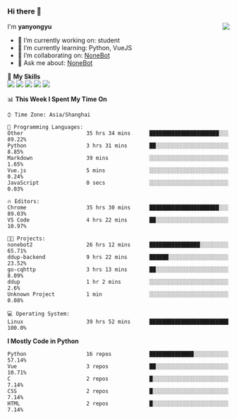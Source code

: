 ### Hi there 👋

<a href="#">
  <img align="right" src="https://github-readme-stats.vercel.app/api?username=yanyongyu&count_private=true&show_icons=true&bg_color=15,f2f7fd,E0EAFC" />
</a>

I'm **yanyongyu**

- 🔭 I’m currently working on: student
- 🌱 I’m currently learning: Python, VueJS
- 👯 I’m collaborating on: [NoneBot](https://github.com/nonebot)
- 💬 Ask me about: [NoneBot](https://github.com/nonebot)

🌟 **My Skills**  
![](https://img.shields.io/badge/-Python-3e74a2?style=flat-square&logo=Python&logoColor=fff)
![](https://img.shields.io/badge/-Vue-4fc08d?style=flat-square&logo=Vue.js&logoColor=fff)
![](https://img.shields.io/badge/-Node.js-339933?style=flat-square&logo=Node.js&logoColor=fff)
![](https://img.shields.io/badge/-Docker-2496ED?style=flat-square&logo=Docker&logoColor=fff)
![](https://img.shields.io/badge/-Linux-000000?style=flat-square&logo=Linux&logoColor=fff)

<!--START_SECTION:waka-->
📊 **This Week I Spent My Time On** 

```text
⌚︎ Time Zone: Asia/Shanghai

💬 Programming Languages: 
Other                    35 hrs 34 mins      ██████████████████████░░░   89.22% 
Python                   3 hrs 31 mins       ██░░░░░░░░░░░░░░░░░░░░░░░   8.85% 
Markdown                 39 mins             ░░░░░░░░░░░░░░░░░░░░░░░░░   1.65% 
Vue.js                   5 mins              ░░░░░░░░░░░░░░░░░░░░░░░░░   0.24% 
JavaScript               0 secs              ░░░░░░░░░░░░░░░░░░░░░░░░░   0.03%

🔥 Editors: 
Chrome                   35 hrs 30 mins      ██████████████████████░░░   89.03% 
VS Code                  4 hrs 22 mins       ██░░░░░░░░░░░░░░░░░░░░░░░   10.97%

🐱‍💻 Projects: 
nonebot2                 26 hrs 12 mins      ████████████████░░░░░░░░░   65.71% 
ddup-backend             9 hrs 22 mins       ██████░░░░░░░░░░░░░░░░░░░   23.52% 
go-cqhttp                3 hrs 13 mins       ██░░░░░░░░░░░░░░░░░░░░░░░   8.09% 
ddup                     1 hr 2 mins         ░░░░░░░░░░░░░░░░░░░░░░░░░   2.6% 
Unknown Project          1 min               ░░░░░░░░░░░░░░░░░░░░░░░░░   0.08%

💻 Operating System: 
Linux                    39 hrs 52 mins      █████████████████████████   100.0%

```

**I Mostly Code in Python** 

```text
Python                   16 repos            ██████████████░░░░░░░░░░░   57.14% 
Vue                      3 repos             ██░░░░░░░░░░░░░░░░░░░░░░░   10.71% 
C                        2 repos             █░░░░░░░░░░░░░░░░░░░░░░░░   7.14% 
CSS                      2 repos             █░░░░░░░░░░░░░░░░░░░░░░░░   7.14% 
HTML                     2 repos             █░░░░░░░░░░░░░░░░░░░░░░░░   7.14%

```



<!--END_SECTION:waka-->
